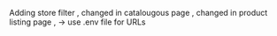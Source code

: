 Adding  store filter , 
changed in catalougous page , 
changed in product listing page ,
-> use .env file for URLs



